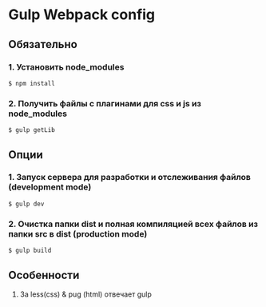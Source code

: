 # Gulp Webpack config

## Обязательно

### 1. Установить node_modules

```
$ npm install 
```

### 2. Получить файлы с плагинами для css и js из node_modules

```
$ gulp getLib 
```

## Опции  
### 1. Запуск сервера для разработки и отслеживания файлов (development mode)

```
$ gulp dev
```

### 2. Очистка папки dist и полная компиляцией всех файлов из папки src в dist (production mode)

```
$ gulp build 
```

## Особенности

1. За less(css) & pug (html) отвечает gulp


